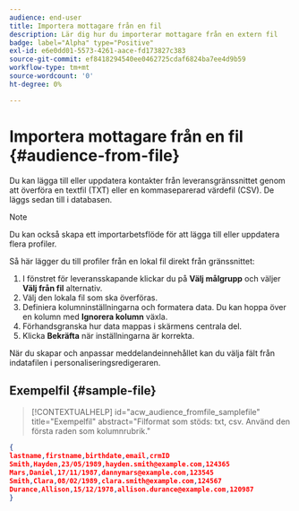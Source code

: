 ```yaml
---
audience: end-user
title: Importera mottagare från en fil
description: Lär dig hur du importerar mottagare från en extern fil
badge: label="Alpha" type="Positive"
exl-id: e6e0dd01-5573-4261-aace-fd173827c383
source-git-commit: ef8418294540ee0462725cdaf6824ba7ee4d9b59
workflow-type: tm+mt
source-wordcount: '0'
ht-degree: 0%

---
```


# Importera mottagare från en fil {#audience-from-file}

Du kan lägga till eller uppdatera kontakter från leveransgränssnittet genom att överföra en textfil (TXT) eller en kommaseparerad värdefil (CSV). De läggs sedan till i databasen.

>[!NOTE]
>
>Du kan också skapa ett importarbetsflöde för att lägga till eller uppdatera flera profiler.


Så här lägger du till profiler från en lokal fil direkt från gränssnittet:

1. I fönstret för leveransskapande klickar du på **Välj målgrupp** och väljer **Välj från fil** alternativ.
1. Välj den lokala fil som ska överföras.
1. Definiera kolumninställningarna och formatera data. Du kan hoppa över en kolumn med **Ignorera kolumn** växla.
1. Förhandsgranska hur data mappas i skärmens centrala del.
1. Klicka **Bekräfta** när inställningarna är korrekta.

När du skapar och anpassar meddelandeinnehållet kan du välja fält från indatafilen i personaliseringsredigeraren.

## Exempelfil {#sample-file}

>[!CONTEXTUALHELP]
>id="acw_audience_fromfile_samplefile"
>title="Exempelfil"
>abstract="Filformat som stöds: txt, csv. Använd den första raden som kolumnrubrik."


```json
{
lastname,firstname,birthdate,email,crmID
Smith,Hayden,23/05/1989,hayden.smith@example.com,124365
Mars,Daniel,17/11/1987,dannymars@example.com,123545
Smith,Clara,08/02/1989,clara.smith@example.com,124567
Durance,Allison,15/12/1978,allison.durance@example.com,120987
}
```
